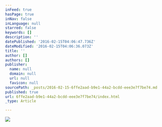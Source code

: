 ```yaml
---
inFeed: true
hasPage: true
inNav: false
inLanguage: null
starred: false
keywords: []
description: ''
datePublished: '2016-02-15T04:06:47.736Z'
dateModified: '2016-02-15T04:06:36.073Z'
title: ''
author: []
authors: []
publisher:
  name: null
  domain: null
  url: null
  favicon: null
sourcePath: _posts/2016-02-15-6ffe2aad-b9e1-44a2-bcdd-eee3e7f7be74.md
published: true
url: 6ffe2aad-b9e1-44a2-bcdd-eee3e7f7be74/index.html
_type: Article

---
```

![](https://the-grid-user-content.s3-us-west-2.amazonaws.com/690ee4b3-0cb6-4fb8-8770-9789678a05fe.jpg)